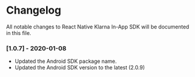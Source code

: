 # Changelog
All notable changes to React Native Klarna In-App SDK will be documented in this file.

### [1.0.7] - 2020-01-08
- Updated the Android SDK package name.
- Updated the Android SDK version to the latest (2.0.9)
